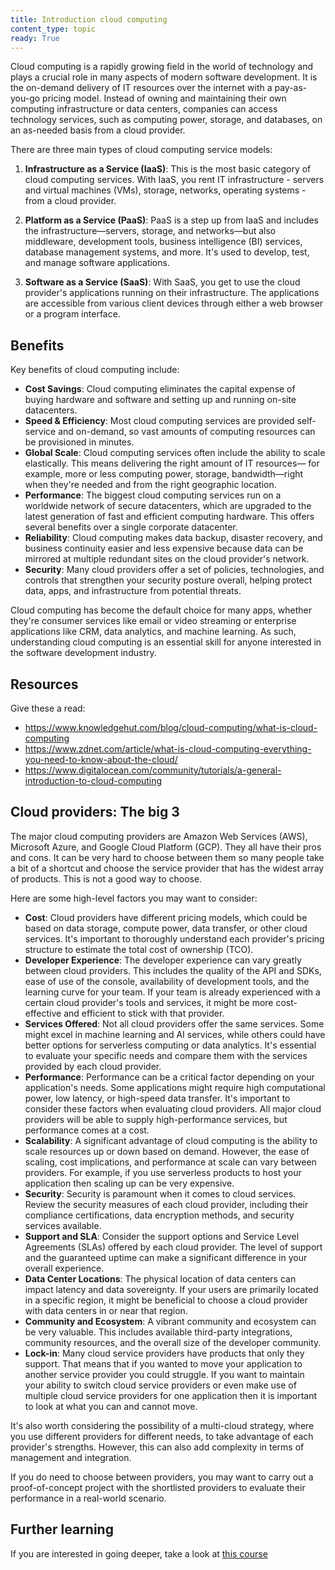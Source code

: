 ```yaml
---
title: Introduction cloud computing
content_type: topic
ready: True
---
```


Cloud computing is a rapidly growing field in the world of technology and plays a crucial role in many aspects of modern software development. It is the on-demand delivery of IT resources over the internet with a pay-as-you-go pricing model. Instead of owning and maintaining their own computing infrastructure or data centers, companies can access technology services, such as computing power, storage, and databases, on an as-needed basis from a cloud provider.

There are three main types of cloud computing service models:

1. **Infrastructure as a Service (IaaS)**: This is the most basic category of cloud computing services. With IaaS, you rent IT infrastructure - servers and virtual machines (VMs), storage, networks, operating systems - from a cloud provider.

2. **Platform as a Service (PaaS)**: PaaS is a step up from IaaS and includes the infrastructure—servers, storage, and networks—but also middleware, development tools, business intelligence (BI) services, database management systems, and more. It's used to develop, test, and manage software applications.

3. **Software as a Service (SaaS)**: With SaaS, you get to use the cloud provider's applications running on their infrastructure. The applications are accessible from various client devices through either a web browser or a program interface.

## Benefits

Key benefits of cloud computing include:

- **Cost Savings**: Cloud computing eliminates the capital expense of buying hardware and software and setting up and running on-site datacenters.
- **Speed & Efficiency**: Most cloud computing services are provided self-service and on-demand, so vast amounts of computing resources can be provisioned in minutes.
- **Global Scale**: Cloud computing services often include the ability to scale elastically. This means delivering the right amount of IT resources— for example, more or less computing power, storage, bandwidth—right when they're needed and from the right geographic location.
- **Performance**: The biggest cloud computing services run on a worldwide network of secure datacenters, which are upgraded to the latest generation of fast and efficient computing hardware. This offers several benefits over a single corporate datacenter.
- **Reliability**: Cloud computing makes data backup, disaster recovery, and business continuity easier and less expensive because data can be mirrored at multiple redundant sites on the cloud provider's network.
- **Security**: Many cloud providers offer a set of policies, technologies, and controls that strengthen your security posture overall, helping protect data, apps, and infrastructure from potential threats.

Cloud computing has become the default choice for many apps, whether they're consumer services like email or video streaming or enterprise applications like CRM, data analytics, and machine learning. As such, understanding cloud computing is an essential skill for anyone interested in the software development industry.

## Resources

Give these a read:

- https://www.knowledgehut.com/blog/cloud-computing/what-is-cloud-computing
- https://www.zdnet.com/article/what-is-cloud-computing-everything-you-need-to-know-about-the-cloud/
- https://www.digitalocean.com/community/tutorials/a-general-introduction-to-cloud-computing


## Cloud providers: The big 3 

The major cloud computing providers are Amazon Web Services (AWS), Microsoft Azure, and Google Cloud Platform (GCP).  They all have their pros and cons. It can be very hard to choose between them so many people take a bit of a shortcut and choose the service provider that has the widest array of products. This is not a good way to choose. 

Here are some high-level factors you may want to consider:

- **Cost**: Cloud providers have different pricing models, which could be based on data storage, compute power, data transfer, or other cloud services. It's important to thoroughly understand each provider's pricing structure to estimate the total cost of ownership (TCO).
- **Developer Experience**: The developer experience can vary greatly between cloud providers. This includes the quality of the API and SDKs, ease of use of the console, availability of development tools, and the learning curve for your team. If your team is already experienced with a certain cloud provider's tools and services, it might be more cost-effective and efficient to stick with that provider. 
- **Services Offered**: Not all cloud providers offer the same services. Some might excel in machine learning and AI services, while others could have better options for serverless computing or data analytics. It's essential to evaluate your specific needs and compare them with the services provided by each cloud provider. 
- **Performance**: Performance can be a critical factor depending on your application's needs. Some applications might require high computational power, low latency, or high-speed data transfer. It's important to consider these factors when evaluating cloud providers. All major cloud providers will be able to supply high-performance services, but performance comes at a cost.
- **Scalability**: A significant advantage of cloud computing is the ability to scale resources up or down based on demand. However, the ease of scaling, cost implications, and performance at scale can vary between providers. For example, if you use serverless products to host your application then scaling up can be very expensive. 
- **Security**: Security is paramount when it comes to cloud services. Review the security measures of each cloud provider, including their compliance certifications, data encryption methods, and security services available.
- **Support and SLA**: Consider the support options and Service Level Agreements (SLAs) offered by each cloud provider. The level of support and the guaranteed uptime can make a significant difference in your overall experience.
- **Data Center Locations**: The physical location of data centers can impact latency and data sovereignty. If your users are primarily located in a specific region, it might be beneficial to choose a cloud provider with data centers in or near that region.
- **Community and Ecosystem**: A vibrant community and ecosystem can be very valuable. This includes available third-party integrations, community resources, and the overall size of the developer community.
- **Lock-in**: Many cloud service providers have products that only they support. That means that if you wanted to move your application to another service provider you could struggle. If you want to maintain your ability to switch cloud service providers or even make use of multiple cloud service providers for one application then it is important to look at what you can and cannot move. 

It's also worth considering the possibility of a multi-cloud strategy, where you use different providers for different needs, to take advantage of each provider's strengths. However, this can also add complexity in terms of management and integration.

If you do need to choose between providers, you may want to carry out a proof-of-concept project with the shortlisted providers to evaluate their performance in a real-world scenario.


## Further learning 

If you are interested in going deeper, take a look at [this course](https://alison.com/course/comptia-cloud-basic?utm_source=alison_user&utm_medium=affiliates&utm_campaign=31931242)
